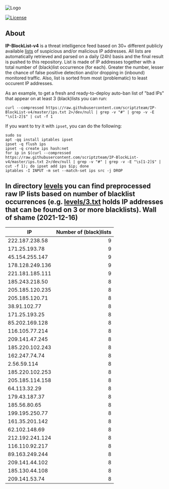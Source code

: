 ![Logo](https://i.imgur.com/PyKLAe7.png)

[![License](https://img.shields.io/badge/license-The_Unlicense-red.svg)](https://unlicense.org/)

About
----

**IP-BlockList-v4** is a threat intelligence feed based on 30+ different publicly available [lists](https://github.com/stamparm/maltrail) of suspicious and/or malicious IP addresses. All lists are automatically retrieved and parsed on a daily (24h) basis and the final result is pushed to this repository. List is made of IP addresses together with a total number of (black)list occurrence (for each). Greater the number, lesser the chance of false positive detection and/or dropping in (inbound) monitored traffic. Also, list is sorted from most (problematic) to least occurent IP addresses.

As an example, to get a fresh and ready-to-deploy auto-ban list of "bad IPs" that appear on at least 3 (black)lists you can run:

```
curl --compressed https://raw.githubusercontent.com/scriptzteam/IP-BlockList-v4/master/ips.txt 2>/dev/null | grep -v "#" | grep -v -E "\s[1-2]$" | cut -f 1
```

If you want to try it with `ipset`, you can do the following:

```
sudo su
apt -qq install iptables ipset
ipset -q flush ips
ipset -q create ips hash:net
for ip in $(curl --compressed https://raw.githubusercontent.com/scriptzteam/IP-BlockList-v4/master/ips.txt 2>/dev/null | grep -v "#" | grep -v -E "\s[1-2]$" | cut -f 1); do ipset add ips $ip; done
iptables -I INPUT -m set --match-set ips src -j DROP
```

In directory [levels](levels) you can find preprocessed raw IP lists based on number of blacklist occurrences (e.g. [levels/3.txt](levels/3.txt) holds IP addresses that can be found on 3 or more blacklists).
Wall of shame (2021-12-16)
----

|IP|Number of (black)lists|
|---|--:|
222.187.238.58|9
171.25.193.78|9
45.154.255.147|9
178.128.249.136|9
221.181.185.111|9
185.243.218.50|8
205.185.120.235|8
205.185.120.71|8
38.91.102.77|8
171.25.193.25|8
85.202.169.128|8
116.105.77.214|8
209.141.47.245|8
185.220.102.243|8
162.247.74.74|8
2.56.59.114|8
185.220.102.253|8
205.185.114.158|8
64.113.32.29|8
179.43.187.37|8
185.56.80.65|8
199.195.250.77|8
161.35.201.142|8
62.102.148.69|8
212.192.241.124|8
116.110.92.217|8
89.163.249.244|8
209.141.44.102|8
185.130.44.108|8
209.141.53.74|8
